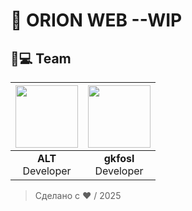 # 🚀 ORION WEB --WIP

## 👨💻 Team 
| [<img src="..." width=100>](https://...) | [<img src="..." width=100>](https://...) |
| :--------------------------------------: | :--------------------------------------: |
|           **ALT**<br>Developer           |         **gkfosl**<br>Developer          |

> Сделано с ❤️ / 2025  